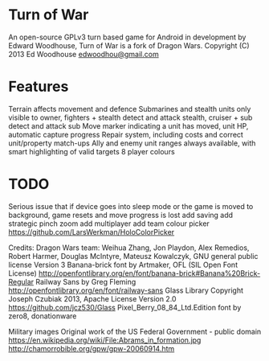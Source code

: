 Turn of War
===================
An open-source GPLv3 turn based game for Android in development by Edward Woodhouse, Turn of War is a fork of Dragon Wars.
Copyright (C) 2013 Ed Woodhouse <edwoodhou@gmail.com>

Features
===================
Terrain affects movement and defence
Submarines and stealth units only visible to owner, fighters + stealth detect and attack stealth, cruiser + sub detect and attack sub
Move marker indicating a unit has moved, unit HP, automatic capture progress
Repair system, including costs and correct unit/property match-ups
Ally and enemy unit ranges always available, with smart highlighting of valid targets
8 player colours


TODO
===================
Serious issue that if device goes into sleep mode or the game is moved to background, game resets and move progress is lost
add saving
add strategic pinch zoom
add multiplayer
add team colour picker https://github.com/LarsWerkman/HoloColorPicker


Credits:
Dragon Wars team: Weihua Zhang, Jon Playdon, Alex Remedios, Robert Harmer, Douglas McIntyre, Mateusz Kowalczyk, GNU general public license Version 3
Banana-brick font by Artmaker, OFL (SIL Open Font License) http://openfontlibrary.org/en/font/banana-brick#Banana%20Brick-Regular
Railway Sans by Greg Fleming http://openfontlibrary.org/en/font/railway-sans
Glass Library Copyright Joseph Czubiak 2013, Apache License Version 2.0 https://github.com/jcz530/Glass
Pixel_Berry_08_84_Ltd.Edition font by zero8, donationware

Military images Original work of the US Federal Government - public domain
https://en.wikipedia.org/wiki/File:Abrams_in_formation.jpg
http://chamorrobible.org/gpw/gpw-20060914.htm
